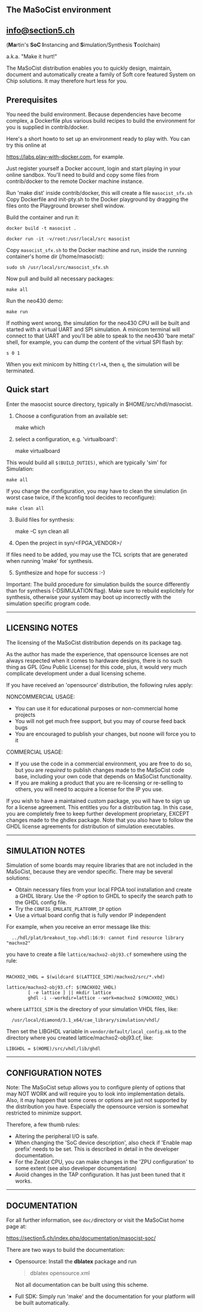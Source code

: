 The MaSoCist environment 
-------------------------------------------------------------------------

<info@section5.ch>
---
(**Ma**rtin's **SoC** **I**nstancing and **S**imulation/Synthesis **T**oolchain)

a.k.a. "Make it hurt!"

The MaSoCist distribution enables you to quickly design, maintain,
document and automatically create a family of Soft core featured System
on Chip solutions. It may therefore hurt less for you.


Prerequisites
------------------

You need the build environment. Because dependencies have become complex,
a Dockerfile plus various build recipes to build the environment for you is
supplied in contrib/docker.

Here's a short howto to set up an environment ready to play with.
You can try this online at

https://labs.play-with-docker.com, for example.

Just register yourself a Docker account, login and start playing in your
online sandbox. You'll need to build and copy some files from contrib/docker
to the remote Docker machine instance.

Run 'make dist' inside contrib/docker, this will create a file `masocist_sfx.sh`
Copy Dockerfile and init-pty.sh to the Docker playground by dragging the files onto
the Playground browser shell window.

Build the container and run it:

    docker build -t masocist .

    docker run -it -v/root:/usr/local/src masocist

Copy `masocist_sfx.sh` to the Docker machine and run, inside the running
container's home dir (/home/masocist):

    sudo sh /usr/local/src/masocist_sfx.sh

Now pull and build all necessary packages:

    make all

Run the neo430 demo:

    make run

If nothing went wrong, the simulation for the neo430 CPU will be built
and started with a virtual UART and SPI simulation. A minicom terminal will
connect to that UART and you'll be able to speak to the neo430 'bare metal'
shell, for example, you can dump the content of the virtual SPI flash by:

    s 0 1

When you exit minicom by hitting `Ctrl+A`, then `q`, the simulation will be
terminated.

Quick start
------------

Enter the masocist source directory, typically in $HOME/src/vhdl/masocist.

1. Choose a configuration from an available set:

    make which

2. select a configuration, e.g. 'virtualboard':

    make virtualboard

This would build all `$(BUILD_DUTIES)`, which are typically 'sim' for
Simulation:

    make all

If you change the configuration, you may have to clean the simulation (in
worst case twice, if the kconfig tool decides to reconfigure):

    make clean all

3.  Build files for synthesis:

    make -C syn clean all

4. Open the project in syn/<FPGA_VENDOR>/<PLATFORM>

If files need to be added, you may use the TCL scripts that are generated
when running 'make' for synthesis.

5. Synthesize and hope for success :-)

Important: The build procedure for simulation builds the source differently
than for synthesis (-DSIMULATION flag). Make sure to rebuild explicitely
for synthesis, otherwise your system may boot up incorrectly with the
simulation specific program code.

----------------------------------------------------------------------------
LICENSING NOTES
----------------

The licensing of the MaSoCist distribution depends on its package tag.

As the author has made the experience, that opensource licenses are
not always respected when it comes to hardware designs, there is no such
thing as GPL (Gnu Public License) for this code, plus, it would very much
complicate development under a dual licensing scheme.

If you have received an 'opensource' distribution, the following rules apply:

NONCOMMERCIAL USAGE:
- You can use it for educational purposes or non-commercial home projects
- You will not get much free support, but you may of course feed back bugs
- You are encouraged to publish your changes, but noone will force you to it

COMMERCIAL USAGE:
- If you use the code in a commercial environment, you are free to do so,
  but you are *required* to publish changes made to the MaSoCist code base,
  including your own code that depends on MaSoCist functionality.
- If you are making a product that you are re-licensing or re-selling to
  others, you will need to acquire a license for the IP you use.

If you wish to have a maintained custom package, you will have to sign up
for a license agreement. This entitles you for a distribution tag. In this
case, you are completely free to keep further development proprietary,
EXCEPT changes made to the ghdlex package. Note that you also have to follow
the GHDL license agreements for distribution of simulation executables.

----------------------------------------------------------------------------
SIMULATION NOTES
-------------------

Simulation of some boards may require libraries that are not included
in the MaSoCist, because they are vendor specific. There may be several
solutions:

- Obtain necessary files from your local FPGA tool installation and create
  a GHDL library. Use the -P option to GHDL to specify the search path
  to the GHDL config file.
- Try the `CONFIG_EMULATE_PLATFORM_IP` option
- Use a virtual board config that is fully vendor IP independent

For example, when you receive an error message like this:
```
  ../hdl/plat/breakout_top.vhdl:16:9: cannot find resource library "machxo2"
```

you have to create a file `lattice/machxo2-obj93.cf` somewhere using
the rule:

```make

MACHXO2_VHDL = $(wildcard $(LATTICE_SIM)/machxo2/src/*.vhd)

lattice/machxo2-obj93.cf: $(MACHXO2_VHDL)
        [ -e lattice ] || mkdir lattice
        ghdl -i --workdir=lattice --work=machxo2 $(MACHXO2_VHDL)

```

where `LATTICE_SIM` is the directory of your simulation VHDL files, like:

```
  /usr/local/diamond/3.1_x64/cae_library/simulation/vhdl/
```

Then set the LIBGHDL variable in `vendor/default/local_config.mk`
to the directory where you created lattice/machxo2-obj93.cf, like:

```make
LIBGHDL = $(HOME)/src/vhdl/lib/ghdl
```

----------------------------------------------------------------------------
CONFIGURATION NOTES
--------------------

Note: The MaSoCist setup allows you to configure plenty of options that
may NOT WORK and will require you to look into implementation details.
Also, it may happen that some cores or options are just not supported
by the distribution you have. Especially the opensource version is
somewhat restricted to minimize support.

Therefore, a few thumb rules:

- Altering the peripheral I/O is safe.
- When changing the 'SoC device description', also check if 'Enable map prefix'
  needs to be set. This is described in detail in the developer documentation.
- For the Zealot CPU, you can make changes in the 'ZPU configuration' to some
  extent (see also developer documentation)
- Avoid changes in the TAP configuration. It has just been tuned
  that it works.


----------------------------------------------------------------------------
DOCUMENTATION
-------------------

For all further information, see ```doc/```directory or visit the
MaSoCist home page at:

  https://section5.ch/index.php/documentation/masocist-soc/

There are two ways to build the documentation:

- Opensource: Install the **dblatex** package and run
  > dblatex opensource.xml

  Not all documentation can be built using this scheme.

- Full SDK: Simply run 'make' and the documentation for your platform
  will be built automatically.
